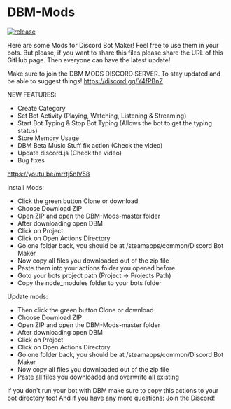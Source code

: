 # DBM-Mods
[![release](http://github-release-version.herokuapp.com/github/Discord-Bot-Maker-Mods/DBM-Mods/release.svg?style=flat)](https://github.com/Discord-Bot-Maker-Mods/DBM-Mods/releases)

Here are some Mods for Discord Bot Maker! 
Feel free to use them in your bots. But please, if you want to share this files please share the URL of this GitHub page.
Then everyone can have the latest update!


Make sure to join the DBM MODS DISCORD SERVER. To stay updated and be able to suggest things! https://discord.gg/Y4fPBnZ


NEW FEATURES:
- Create Category
- Set Bot Activity (Playing, Watching, Listening & Streaming)
- Start Bot Typing & Stop Bot Typing (Allows the bot to get the typing status)
- Store Memory Usage
- DBM Beta Music Stuff fix action (Check the video)
- Update discord.js (Check the video)
- Bug fixes

https://youtu.be/mrrtj5nlV58

Install Mods:
- Click the green button Clone or download
- Choose Download ZIP
- Open ZIP and open the DBM-Mods-master folder
- After downloading open DBM
- Click on Project
- Click on Open Actions Directory
- Go one folder back, you should be at /steamapps/common/Discord Bot Maker
- Now copy all files you downloaded out of the zip file
- Paste them into your actions folder you opened before
- Goto your bots project path (Project -> Projects Path)
- Copy the node_modules folder to your bots folder

Update mods:
- Then click the green button Clone or download
- Choose Download ZIP
- Open ZIP and open the DBM-Mods-master folder
- After downloading open DBM
- Click on Project
- Click on Open Actions Directory
- Go one folder back, you should be at /steamapps/common/Discord Bot Maker
- Now copy all files you downloaded out of the zip file
- Paste all files you downloaded and overwrite all existing

If you don't run your bot with DBM make sure to copy this actions to your bot directory too!
And if you have any more questions: Join the Discord!
